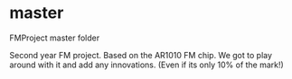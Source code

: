 # master
FMProject master folder

Second year FM project. Based on the AR1010 FM chip. We got to play around with it and add any innovations. (Even if its only 10% of the mark!)
